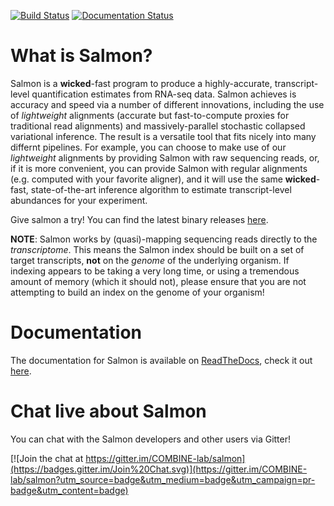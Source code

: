 [![Build Status](https://travis-ci.org/COMBINE-lab/salmon.svg?branch=master)](https://travis-ci.org/COMBINE-lab/salmon)
[![Documentation Status](https://readthedocs.org/projects/salmon/badge/?version=latest)](http://salmon.readthedocs.org/en/latest)

What is Salmon?
===============

Salmon is a **wicked**-fast program to produce a highly-accurate, transcript-level quantification estimates from 
RNA-seq data.  Salmon achieves is accuracy and speed via a number of different innovations, including the 
use of *lightweight* alignments (accurate but fast-to-compute proxies for traditional read alignments) and 
massively-parallel stochastic collapsed variational inference.  The result is a versatile tool that fits nicely
into many differnt pipelines.  For example, you can choose to make use of our *lightweight* alignments by providing Salmon with raw sequencing reads, or, if it is more convenient, you can provide Salmon with regular alignments (e.g. 
computed with your favorite aligner), and it will use the same **wicked**-fast, state-of-the-art inference algorithm 
to estimate transcript-level abundances for your experiment.

Give salmon a try!  You can find the latest binary releases [here](https://github.com/COMBINE-lab/salmon/releases).

**NOTE**: Salmon works by (quasi)-mapping sequencing reads directly to the *transcriptome*.  This means the Salmon index should be built on a set of target transcripts, **not** on the *genome* of the underlying organism.  If indexing appears to be taking a very long time, or using a tremendous amount of memory (which it should not), please ensure that you are not attempting to build an index on the genome of your organism!

Documentation
==============

The documentation for Salmon is available on [ReadTheDocs](http://readthedocs.org), check it out [here](http://salmon.readthedocs.org).

Chat live about Salmon
======================

You can chat with the Salmon developers and other users via Gitter!

[![Join the chat at https://gitter.im/COMBINE-lab/salmon](https://badges.gitter.im/Join%20Chat.svg)](https://gitter.im/COMBINE-lab/salmon?utm_source=badge&utm_medium=badge&utm_campaign=pr-badge&utm_content=badge)
